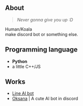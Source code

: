 ## About 
> *Never gonna give you up :D*  

Human/Koala  
make discord bot or something else.

## Programming language
- **Python**
- a little C++/JS

## Works
- [Line AI bot](https://github.com/lchenglin29/LineAIbot_OpenSource)
- [Oksana](https://github.com/lchenglin29/Oksana_on_discord) | A cute AI bot in discord 



<!---
lchenglin29/lchenglin29 is a ✨ special ✨ repository because its `README.md` (this file) appears on your GitHub profile.
You can click the Preview link to take a look at your changes.
--->
